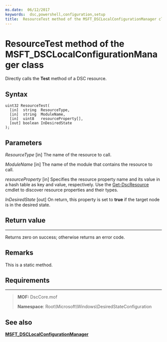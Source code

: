 ```yaml
---
ms.date:  06/12/2017
keywords:  dsc,powershell,configuration,setup
title:  ResourceTest method of the MSFT_DSCLocalConfigurationManager class
---
```


# ResourceTest method of the MSFT_DSCLocalConfigurationManager class

Directly calls the **Test** method of a DSC resource.

Syntax
------

```mof
uint32 ResourceTest(
  [in]  string  ResourceType,
  [in]  string  ModuleName,
  [in]  uint8   resourceProperty[],
  [out] boolean InDesiredState
);
```

Parameters
----------

*ResourceType* \[in\]
The name of the resource to call.

*ModuleName* \[in\]
The name of the module that contains the resource to call.

*resourceProperty* \[in\]
Specifies the resource property name and its value in a hash table as key and value, respectively. Use the
[Get-DscResource](https://technet.microsoft.com/library/dn521625.aspx) cmdlet to discover resource properties and their types.

*InDesiredState* \[out\]
On return, this property is set to **true** if the target node is in the desired state.

## Return value
------------

Returns zero on success; otherwise returns an error code.

## Remarks

This is a static method.

## Requirements
------------
> **MOF:** DscCore.mof
> 
> **Namespace**: Root\Microsoft\Windows\DesiredStateConfiguration


## See also


[**MSFT_DSCLocalConfigurationManager**](msft-dsclocalconfigurationmanager.md)